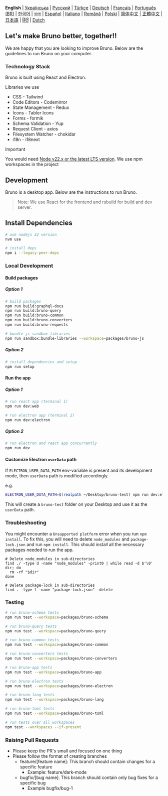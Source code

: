 **English**
| [Українська](docs/contributing/contributing_ua.md)
| [Русский](docs/contributing/contributing_ru.md)
| [Türkçe](docs/contributing/contributing_tr.md)
| [Deutsch](docs/contributing/contributing_de.md)
| [Français](docs/contributing/contributing_fr.md)
| [Português (BR)](docs/contributing/contributing_pt_br.md)
| [한국어](docs/contributing/contributing_kr.md)
| [বাংলা](docs/contributing/contributing_bn.md)
| [Español](docs/contributing/contributing_es.md)
| [Italiano](docs/contributing/contributing_it.md)
| [Română](docs/contributing/contributing_ro.md)
| [Polski](docs/contributing/contributing_pl.md)
| [简体中文](docs/contributing/contributing_cn.md)
| [正體中文](docs/contributing/contributing_zhtw.md)
| [日本語](docs/contributing/contributing_ja.md)
| [हिंदी](docs/contributing/contributing_hi.md)
| [Dutch](docs/contributing/contributing_nl.md)

## Let's make Bruno better, together!!

We are happy that you are looking to improve Bruno. Below are the guidelines to run Bruno on your computer.

### Technology Stack

Bruno is built using React and Electron.

Libraries we use

- CSS - Tailwind
- Code Editors - Codemirror
- State Management - Redux
- Icons - Tabler Icons
- Forms - formik
- Schema Validation - Yup
- Request Client - axios
- Filesystem Watcher - chokidar
- i18n - i18next

> [!IMPORTANT]
> You would need [Node v22.x or the latest LTS version](https://nodejs.org/en/). We use npm workspaces in the project

## Development

Bruno is a desktop app. Below are the instructions to run Bruno.

> Note: We use React for the frontend and rsbuild for build and dev server.

## Install Dependencies

```bash
# use nodejs 22 version
nvm use

# install deps
npm i --legacy-peer-deps
```

### Local Development

#### Build packages

##### Option 1

```bash
# build packages
npm run build:graphql-docs
npm run build:bruno-query
npm run build:bruno-common
npm run build:bruno-converters
npm run build:bruno-requests

# bundle js sandbox libraries
npm run sandbox:bundle-libraries --workspace=packages/bruno-js
```
##### Option 2

```bash
# install dependencies and setup
npm run setup
```

#### Run the app

##### Option 1

```bash
# run react app (terminal 1)
npm run dev:web

# run electron app (terminal 2)
npm run dev:electron
```

##### Option 2
```bash
# run electron and react app concurrently
npm run dev
```

#### Customize Electron `userData` path
If `ELECTRON_USER_DATA_PATH` env-variable is present and its development mode, then `userData` path is modified accordingly.

e.g.
```sh
ELECTRON_USER_DATA_PATH=$(realpath ~/Desktop/bruno-test) npm run dev:electron
```
This will create a `bruno-test` folder on your Desktop and use it as the `userData` path.

### Troubleshooting

You might encounter a `Unsupported platform` error when you run `npm install`. To fix this, you will need to delete `node_modules` and `package-lock.json` and run `npm install`. This should install all the necessary packages needed to run the app.

```shell
# Delete node_modules in sub-directories
find ./ -type d -name "node_modules" -print0 | while read -d $'\0' dir; do
  rm -rf "$dir"
done

# Delete package-lock in sub-directories
find . -type f -name "package-lock.json" -delete
```

### Testing

```bash
# run bruno-schema tests
npm run test --workspace=packages/bruno-schema

# run bruno-query tests
npm run test --workspace=packages/bruno-query

# run bruno-common tests
npm run test --workspace=packages/bruno-common

# run bruno-converters tests
npm run test --workspace=packages/bruno-converters

# run bruno-app tests
npm run test --workspace=packages/bruno-app

# run bruno-electron tests
npm run test --workspace=packages/bruno-electron

# run bruno-lang tests
npm run test --workspace=packages/bruno-lang

# run bruno-toml tests
npm run test --workspace=packages/bruno-toml

# run tests over all workspaces
npm test --workspaces --if-present
```

### Raising Pull Requests

- Please keep the PR's small and focused on one thing
- Please follow the format of creating branches
  - feature/[feature name]: This branch should contain changes for a specific feature
    - Example: feature/dark-mode
  - bugfix/[bug name]: This branch should contain only bug fixes for a specific bug
    - Example bugfix/bug-1
